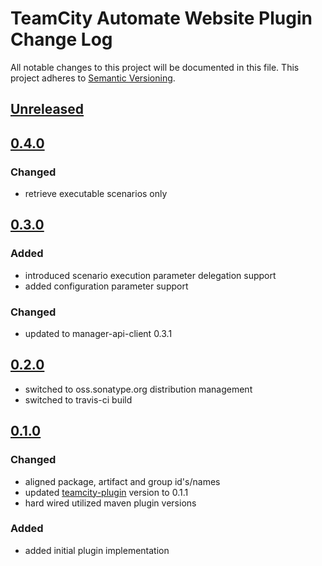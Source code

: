 # TeamCity Automate Website Plugin Change Log
All notable changes to this project will be documented in this file.
This project adheres to [Semantic Versioning](http://semver.org/).

## [Unreleased]

## [0.4.0]
### Changed
- retrieve executable scenarios only

## [0.3.0]
### Added
- introduced scenario execution parameter delegation support
- added configuration parameter support

### Changed
- updated to manager-api-client 0.3.1

## [0.2.0]
- switched to oss.sonatype.org distribution management
- switched to travis-ci build

## [0.1.0]
### Changed
- aligned package, artifact and group id's/names
- updated [teamcity-plugin] version to 0.1.1
- hard wired utilized maven plugin versions

### Added
- added initial plugin implementation

[Unreleased]: https://github.com/automate-website/teamcity-plugin/compare/0.4.0...HEAD
[0.4.0]: https://github.com/automate-website/teamcity-plugin/compare/0.3.0...0.4.0
[0.3.0]: https://github.com/automate-website/teamcity-plugin/compare/0.2.0...0.3.0
[0.2.0]: https://github.com/automate-website/teamcity-plugin/compare/0.1.0...0.2.0
[0.1.0]: https://github.com/automate-website/teamcity-plugin/compare/0.0.0...0.1.0

[teamcity-plugin]: https://github.com/automate-website/teamcity-plugin